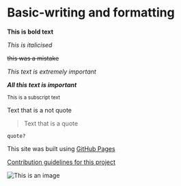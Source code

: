 # Basic-writing and formatting

**This is bold text**

*This is italicised*

~~this was a mistake~~

_This text is extremely important_

***All this text is important***

<sub> This is a subscript text </sup>

Text that is a not quote

> Text that is a quote

```quote?```

This site was built using [GitHub Pages](https://pages.github.com/)

[Contribution guidelines for this project](docs/CONTRIBUTING.md)

![This is an image](https://memegenerator.net/img/instances/37780776.jpg)

<picture>
  <source media="(prefers-color-scheme: light)" srcset="https://i.ytimg.com/vi/uZ3-lZG21ps/maxresdefault.jpg">
</picture>
